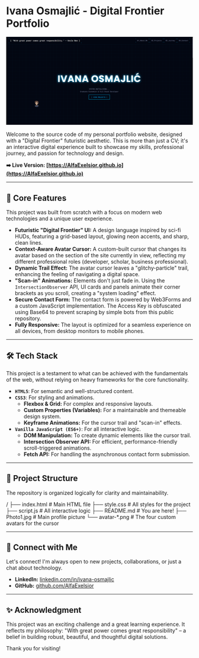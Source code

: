 # Ivana Osmajlić - Digital Frontier Portfolio

![Portfolio Screenshot](MyWebsite.png)

Welcome to the source code of my personal portfolio website, designed with a "Digital Frontier" futuristic aesthetic. This is more than just a CV; it's an interactive digital experience built to showcase my skills, professional journey, and passion for technology and design.

**➡️ Live Version: [https://AlfaExelsior.github.io](https://AlfaExelsior.github.io)**

---

## 🚀 Core Features

This project was built from scratch with a focus on modern web technologies and a unique user experience.

*   **Futuristic "Digital Frontier" UI:** A design language inspired by sci-fi HUDs, featuring a grid-based layout, glowing neon accents, and sharp, clean lines.
*   **Context-Aware Avatar Cursor:** A custom-built cursor that changes its avatar based on the section of the site currently in view, reflecting my different professional roles (developer, scholar, business professional).
*   **Dynamic Trail Effect:** The avatar cursor leaves a "glitchy-particle" trail, enhancing the feeling of navigating a digital space.
*   **"Scan-in" Animations:** Elements don't just fade in. Using the `IntersectionObserver` API, UI cards and panels animate their corner brackets as you scroll, creating a "system loading" effect.
*   **Secure Contact Form:** The contact form is powered by Web3Forms and a custom JavaScript implementation. The Access Key is obfuscated using Base64 to prevent scraping by simple bots from this public repository.
*   **Fully Responsive:** The layout is optimized for a seamless experience on all devices, from desktop monitors to mobile phones.

---

## 🛠️ Tech Stack

This project is a testament to what can be achieved with the fundamentals of the web, without relying on heavy frameworks for the core functionality.

*   **`HTML5`**: For semantic and well-structured content.
*   **`CSS3`**: For styling and animations.
    *   **Flexbox & Grid:** For complex and responsive layouts.
    *   **Custom Properties (Variables):** For a maintainable and themeable design system.
    *   **Keyframe Animations:** For the cursor trail and "scan-in" effects.
*   **`Vanilla JavaScript (ES6+)`**: For all interactive logic.
    *   **DOM Manipulation:** To create dynamic elements like the cursor trail.
    *   **Intersection Observer API:** For efficient, performance-friendly scroll-triggered animations.
    *   **Fetch API:** For handling the asynchronous contact form submission.

---

## 📁 Project Structure

The repository is organized logically for clarity and maintainability.

/
├── index.html # Main HTML file
├── style.css # All styles for the project
├── script.js # All interactive logic
├── README.md # You are here!
├── Photo1.jpg # Main profile picture
└── avatar-*.png # The four custom avatars for the cursor

---

## 🔗 Connect with Me

Let's connect! I'm always open to new projects, collaborations, or just a chat about technology.

*   **LinkedIn:** [linkedin.com/in/ivana-osmajlic](https://www.linkedin.com/in/ivana-osmajlic/)
*   **GitHub:** [github.com/AlfaExelsior](https://github.com/AlfaExelsior)

---

## ✨ Acknowledgment

This project was an exciting challenge and a great learning experience. It reflects my philosophy: "With great power comes great responsibility" – a belief in building robust, beautiful, and thoughtful digital solutions.

Thank you for visiting!
